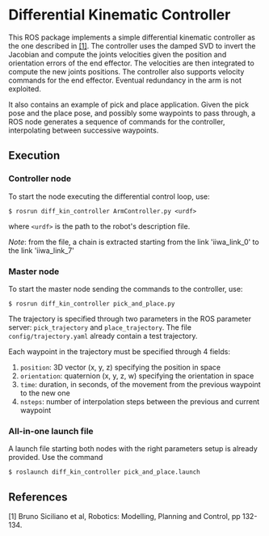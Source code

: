 # Differential Kinematic Controller

This ROS package implements a simple differential kinematic controller as the one described in [[1]](#1).
The controller uses the damped SVD to invert the Jacobian and compute the joints velocities given the position and orientation errors of the end effector. The velocities are then integrated to compute the new joints positions. The controller also supports velocity commands for the end effector. Eventual redundancy in the arm is not exploited.

It also contains an example of pick and place application. Given the pick pose and the place pose, and possibly some waypoints to pass through, a ROS node generates a sequence of commands for the controller, interpolating between successive waypoints.


## Execution


### Controller node
To start the node executing the differential control loop, use:
```
$ rosrun diff_kin_controller ArmController.py <urdf>
```
where ``<urdf>`` is the path to the robot's description file.

*Note*: from the file, a chain is extracted starting from the link 'iiwa_link_0' to the link 'iiwa_link_7'


### Master node
To start the master node sending the commands to the controller, use:
```
$ rosrun diff_kin_controller pick_and_place.py
```
The trajectory is specified through two parameters in the ROS parameter server: ``pick_trajectory`` and ``place_trajectory``. The file ``config/trajectory.yaml`` already contain a test trajectory.

Each waypoint in the trajectory must be specified through 4 fields:
1. ``position``: 3D vector (x, y, z) specifying the position in space
2. ``orientation``: quaternion (x, y, z, w) specifying the orientation in space
3. ``time``: duration, in seconds, of the movement from the previous waypoint to the new one
4. ``nsteps``: number of interpolation steps between the previous and current waypoint


### All-in-one launch file
A launch file starting both nodes with the right parameters setup is already provided. Use the command
```
$ roslaunch diff_kin_controller pick_and_place.launch
```


## References
<a id="1">[1]</a>
Bruno Siciliano et al,
Robotics: Modelling, Planning and Control, pp 132-134.
